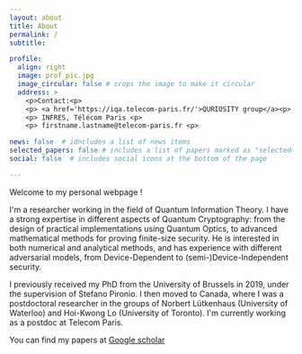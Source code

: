 ```yaml
---
layout: about
title: About
permalink: /
subtitle:

profile:
  align: right
  image: prof_pic.jpg
  image_circular: false # crops the image to make it circular
  address: >
    <p>Contact:<p>
    <p> <a href='https://iqa.telecom-paris.fr/'>QURIOSITY group</a><p>
    <p> INFRES, Télécom Paris <p>
    <p> firstname.lastname@telecom-paris.fr <p>

news: false  # idncludes a list of news items
selected_papers: false # includes a list of papers marked as "selected={true}"
social: false  # includes social icons at the bottom of the page

---
```


Welcome to my personal webpage !

I'm a researcher working in the field of Quantum Information Theory. I have a strong expertise in different aspects of Quantum Cryptography: from the design of practical implementations using Quantum Optics, to advanced mathematical methods for proving finite-size security. He is interested in both numerical and analytical methods, and has experience with different adversarial models, from Device-Dependent to (semi-)Device-Independent security.

I previously received my PhD from the University of Brussels in 2019, under the supervision of Stefano Pironio. I then moved to Canada, where I was a postdoctoral researcher in the groups of Norbert Lütkenhaus (University of Waterloo) and Hoi-Kwong Lo (University of Toronto). I'm currently working as a postdoc at Telecom Paris.

You can find my papers at <a href='https://scholar.google.com/citations?user=R3jaUGgAAAAJ&hl=fr&oi=ao'> Google scholar </a>

<!-- I'm interested Quantum Cryptography and building new mathematical tools for characterising the security of practical protocols. My main research theme is build the link with the field of Convex Optimisation. -->


<!-- # keywords: Quantum optics, Quantum Key Distribution, Device-Independent Cryptography -->
